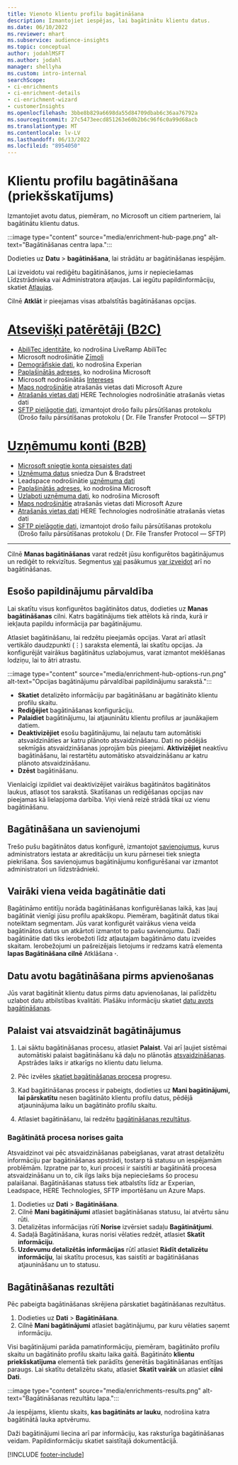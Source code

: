 ```yaml
---
title: Vienoto klientu profilu bagātināšana
description: Izmantojiet iespējas, lai bagātinātu klientu datus.
ms.date: 06/10/2022
ms.reviewer: mhart
ms.subservice: audience-insights
ms.topic: conceptual
author: jodahlMSFT
ms.author: jodahl
manager: shellyha
ms.custom: intro-internal
searchScope:
- ci-enrichments
- ci-enrichment-details
- ci-enrichment-wizard
- customerInsights
ms.openlocfilehash: 3bbe8b829a6698da55d84709dbab6c36aa76792a
ms.sourcegitcommit: 27c5473eecd851263e60b2b6c96f6c0a99d68acb
ms.translationtype: MT
ms.contentlocale: lv-LV
ms.lasthandoff: 06/13/2022
ms.locfileid: "8954050"
---
```

# <a name="enrichment-for-customer-profiles-preview"></a>Klientu profilu bagātināšana (priekšskatījums)

Izmantojiet avotu datus, piemēram, no Microsoft un citiem partneriem, lai bagātinātu klientu datus.

:::image type="content" source="media/enrichment-hub-page.png" alt-text="Bagātināšanas centra lapa.":::

Dodieties uz **Datu** > **bagātināšana**, lai strādātu ar bagātināšanas iespējām.  

Lai izveidotu vai rediģētu bagātināšanos, jums ir nepieciešamas Līdzstrādnieka vai Administratora atļaujas. Lai iegūtu papildinformāciju, skatiet [Atļaujas](permissions.md).

Cilnē **Atklāt** ir pieejamas visas atbalstītās bagātināšanas opcijas.

# <a name="individual-consumers-b-to-c"></a>[Atsevišķi patērētāji (B2C)](#tab/b2c)

- [AbiliTec identitāte](enrichment-liveramp.md), ko nodrošina LiveRamp AbiliTec
- Microsoft nodrošinātie [Zīmoli](enrichment-microsoft.md)
- [Demogrāfiskie dati](enrichment-experian.md), ko nodrošina Experian
- [Paplašinātās adreses](enrichment-enhanced-addresses.md), ko nodrošina Microsoft
- Microsoft nodrošinātās [Intereses](enrichment-microsoft.md)
- [Maps nodrošinātie](enrichment-azure-maps.md) atrašanās vietas dati Microsoft Azure
- [Atrašanās vietas dati](enrichment-here.md) HERE Technologies nodrošinātie atrašanās vietas dati
- [SFTP pielāgotie dati,](enrichment-SFTP-custom-import.md) izmantojot drošo failu pārsūtīšanas protokolu (Drošo failu pārsūtīšanas protokolu ( Dr. File Transfer Protocol — SFTP)

# <a name="business-accounts-b-to-b"></a>[Uzņēmumu konti (B2B)](#tab/b2b)

- [Microsoft sniegtie konta piesaistes dati](enrichment-office.md)
- [Uzņēmuma datus](enrichment-dnb.md) sniedza Dun & Bradstreet
- Leadspace nodrošinātie [uzņēmuma dati](enrichment-leadspace.md)
- [Paplašinātās adreses](enrichment-enhanced-addresses.md), ko nodrošina Microsoft
- [Uzlaboti uzņēmuma dati](enrichment-enhanced-company-data.md), ko nodrošina Microsoft
- [Maps nodrošinātie](enrichment-azure-maps.md) atrašanās vietas dati Microsoft Azure
- [Atrašanās vietas dati](enrichment-here.md) HERE Technologies nodrošinātie atrašanās vietas dati
- [SFTP pielāgotie dati,](enrichment-SFTP-custom-import.md) izmantojot drošo failu pārsūtīšanas protokolu (Drošo failu pārsūtīšanas protokolu ( Dr. File Transfer Protocol — SFTP)

---

Cilnē **Manas bagātināšanas** varat redzēt jūsu konfigurētos bagātinājumus un rediģēt to rekvizītus. Segmentus [vai](segments.md) pasākumus [var izveidot](measures.md) arī no bagātināšanas.

## <a name="manage-existing-enrichments"></a>Esošo papildinājumu pārvaldība

Lai skatītu visus konfigurētos bagātinātos datus, dodieties uz **Manas bagātināšanas** cilni. Katrs bagātinājums tiek attēlots kā rinda, kurā ir iekļauta papildu informācija par bagātinājumu.

Atlasiet bagātināšanu, lai redzētu pieejamās opcijas. Varat arī atlasīt vertikālo daudzpunkti (&vellip;) saraksta elementā, lai skatītu opcijas. Ja konfigurējāt vairākus bagātinātus uzlabojumus, varat izmantot meklēšanas lodziņu, lai to ātri atrastu.

:::image type="content" source="media/enrichment-hub-options-run.png" alt-text="Opcijas bagātinājumu pārvaldībai papildinājumu sarakstā.":::

- **Skatiet** detalizēto informāciju par bagātināšanu ar bagātināto klientu profilu skaitu.
- **Rediģējiet** bagātināšanas konfigurāciju.
- **Palaidiet** bagātinājumu, lai atjauninātu klientu profilus ar jaunākajiem datiem.
- **Deaktivizējiet** esošu bagātinājumu, lai neļautu tam automātiski atsvaidzināties ar katru plānoto atsvaidzināšanu. Dati no pēdējās sekmīgās atsvaidzināšanas joprojām būs pieejami. **Aktivizējiet** neaktīvu bagātināšanu, lai restartētu automātisko atsvaidzināšanu ar katru plānoto atsvaidzināšanu.
- **Dzēst** bagātināšanu.

Vienlaicīgi izpildiet vai deaktivizējiet vairākus bagātinātos bagātinātos laukus, atlasot tos sarakstā. Skatīšanas un rediģēšanas opcijas nav pieejamas kā lielapjoma darbība. Viņi vienā reizē strādā tikai uz vienu bagātināšanu.

## <a name="enrichments-and-connections"></a>Bagātināšana un savienojumi

Trešo pušu bagātinātos datus konfigurē, izmantojot [savienojumus](connections.md), kurus administrators iestata ar akreditāciju un kuru pārnesei tiek sniegta piekrišana. Šos savienojumus bagātinājumu konfigurēšanai var izmantot administratori un līdzstrādnieki.  

## <a name="multiple-enrichments-of-the-same-type"></a>Vairāki viena veida bagātinātie dati

Bagātināmo entitīju norāda bagātināšanas konfigurēšanas laikā, kas ļauj bagātināt vienīgi jūsu profilu apakškopu. Piemēram, bagātināt datus tikai noteiktam segmentam. Jūs varat konfigurēt vairākus viena veida bagātinātos datus un atkārtoti izmantot to pašu savienojumu. Daži bagātinātie dati tiks ierobežoti līdz atļautajam bagātināmo datu izveides skaitam. Ierobežojumi un pašreizējais lietojums ir redzams katrā elementa **lapas Bagātināšana cilnē** Atklāšana **·**.

## <a name="enrich-data-sources-before-unification"></a>Datu avotu bagātināšana pirms apvienošanas

Jūs varat bagātināt klientu datus pirms datu apvienošanas, lai palīdzētu uzlabot datu atbilstības kvalitāti. Plašāku informāciju skatiet [datu avots bagātināšanas](data-sources-enrichment.md).

## <a name="run-or-refresh-enrichments"></a>Palaist vai atsvaidzināt bagātinājumus

1. Lai sāktu bagātināšanas procesu, atlasiet **Palaist**. Vai arī ļaujiet sistēmai automātiski palaist bagātināšanu kā daļu no plānotās [atsvaidzināšanas](system.md#schedule-tab). Apstrādes laiks ir atkarīgs no klientu datu lieluma.

1. Pēc izvēles [skatiet bagātināšanas procesa](#see-the-progress-of-the-enrichment-process) progresu.

1. Kad bagātināšanas process ir pabeigts, dodieties uz **Mani bagātinājumi, lai pārskatītu** nesen bagātināto klientu profilu datus, pēdējā atjauninājuma laiku un bagātināto profilu skaitu.

1. Atlasiet bagātināšanu, lai redzētu [bagātināšanas rezultātus](#enrichment-results).

### <a name="see-the-progress-of-the-enrichment-process"></a>Bagātinātā procesa norises gaita

Atsvaidzinot vai pēc atsvaidzināšanas pabeigšanas, varat atrast detalizētu informāciju par bagātināšanas apstrādi, tostarp tā statusu un iespējamām problēmām. Izpratne par to, kuri procesi ir saistīti ar bagātinātā procesa atsvaidzināšanu un to, cik ilgs laiks bija nepieciešams šo procesu palaišanai. Bagātināšanas statuss tiek atbalstīts līdz ar Experian, Leadspace, HERE Technologies, SFTP importēšanu un Azure Maps.

1. Dodieties uz **Dati** > **Bagātināšana**.
1. Cilnē **Mani bagātinājumi** atlasiet bagātināšanas statusu, lai atvērtu sānu rūti.
1. Detalizētas informācijas rūtī **Norise** izvērsiet sadaļu **Bagātinātjumi**.
1. Sadaļā Bagātināšana, kuras norisi vēlaties redzēt, atlasiet **Skatīt informāciju**.
1. **Uzdevumu detalizētās informācijas** rūtī atlasiet **Rādīt detalizētu informāciju**, lai skatītu procesus, kas saistīti ar bagātināšanas atjaunināšanu un to statusu.

## <a name="enrichment-results"></a>Bagātināšanas rezultāti

Pēc pabeigta bagātināšanas skrējiena pārskatiet bagātināšanas rezultātus.

1. Dodieties uz **Dati** > **Bagātināšana**.
1. Cilnē **Mani bagātinājumi** atlasiet bagātinājumu, par kuru vēlaties saņemt informāciju.

Visi bagātinājumi parāda pamatinformāciju, piemēram, bagātināto profilu skaitu un bagātināto profilu skaitu laika gaitā. Bagātināto **klientu priekšskatījuma** elementā tiek parādīts ģenerētās bagātināšanas entītijas paraugs. Lai skatītu detalizētu skatu, atlasiet **Skatīt vairāk** un atlasiet **cilni Dati**.

:::image type="content" source="media/enrichments-results.png" alt-text="Bagātināšanas rezultātu lapa.":::

Ja iespējams, klientu skaits, **kas bagātināts ar lauku**, nodrošina katra bagātinātā lauka aptvērumu.

Daži bagātinājumi liecina arī par informāciju, kas raksturīga bagātināšanas veidam. Papildinformāciju skatiet saistītajā dokumentācijā.

[!INCLUDE [footer-include](includes/footer-banner.md)]
